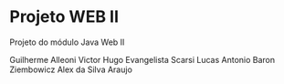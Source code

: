 # Projeto WEB II
Projeto do módulo Java Web II

Guilherme Alleoni
Victor Hugo Evangelista Scarsi
Lucas Antonio Baron Ziembowicz
Alex da Silva Araujo